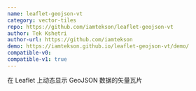 ```yaml
---
name: leaflet-geojson-vt
category: vector-tiles
repo: https://github.com/iamtekson/leaflet-geojson-vt
author: Tek Kshetri
author-url: https://github.com/iamtekson
demo: https://iamtekson.github.io/leaflet-geojson-vt/demo/
compatible-v0:
compatible-v1: true
---
```


在 Leaflet 上动态显示 GeoJSON 数据的矢量瓦片
